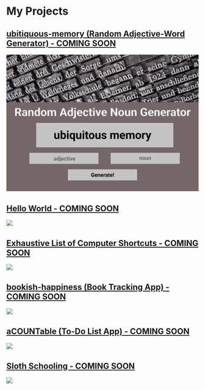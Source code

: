   <div>
    <h1 class="projects-title">My Projects</h1>
  </div>
  <div>
      <h2><a href="https://thekeylesscoder.github.io/ubitiquous-memory/">ubitiquous-memory (Random Adjective-Word Generator) - COMING SOON</a></h2>
      <img src="img/ubiqutious-memory.png">
  </div>
  <div>
      <h2><a href="https://thekeylesscoder.github.io/hello-world/">Hello World - COMING SOON</a></h2>
      <img src="https://cdn.pixabay.com/photo/2020/03/26/10/58/norway-4970080_1280.jpg">
    </div>
  <div>
      <h2><a href="https://thekeylesscoder.github.io/exhaustive-computer-shortcuts/">Exhaustive List of Computer Shortcuts - COMING SOON</a></h2>
      <img src="https://cdn.pixabay.com/photo/2020/03/26/10/58/norway-4970080_1280.jpg">
  </div>
  <div>
      <h2><a href="https://thekeylesscoder.github.io/bookish-happiness/">bookish-happiness (Book Tracking App) - COMING SOON</a></h2>
      <img src="https://cdn.pixabay.com/photo/2020/03/26/10/58/norway-4970080_1280.jpg">
  </div>
  <div>
      <h2><a href="https://thekeylesscoder.github.io/aCOUNTable-app/">aCOUNTable (To-Do List App) - COMING SOON</a></h2>
      <img src="https://cdn.pixabay.com/photo/2020/03/26/10/58/norway-4970080_1280.jpg">
  </div>
   <div>
      <h2><a href="https://thekeylesscoder.github.io/sloth-schooling/">Sloth Schooling - COMING SOON</a></h2>
      <img src="https://cdn.pixabay.com/photo/2020/03/26/10/58/norway-4970080_1280.jpg">
  </div>
